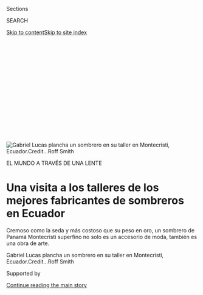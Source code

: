 <div id="app">

<div>

<div>

<div>

<div class="NYTAppHideMasthead css-ikk3s8 e1suatyy0">

<div class="section css-133zg39 e1suatyy2">

<div class="css-eph4ug er09x8g0">

<div class="css-6n7j50">

</div>

<span class="css-1dv1kvn">Sections</span>

<div class="css-10488qs">

<span class="css-1dv1kvn">SEARCH</span>

</div>

[Skip to content](#site-content)[Skip to site
index](#site-index)

</div>

<div class="css-10698na e1huz5gh0">

</div>

</div>

</div>

</div>

<div data-aria-hidden="false">

<div id="site-content" data-role="main">

<div>

<div class="css-1aor85t" style="opacity:0.000000001;z-index:-1;visibility:hidden">

<div class="css-1hqnpie">

<div class="css-epjblv">

<span class="css-17xtcya">[Estilos de
Vida](/es/section/estilos-de-vida)</span><span class="css-x15j1o">|</span><span class="css-fwqvlz">Una
visita a los talleres de los mejores fabricantes de sombreros en
Ecuador</span>

</div>

<div class="css-k008qs">

<div class="css-1iwv8en">

<span class="css-18z7m18"></span>

<div>

</div>

</div>

<span class="css-1n6z4y">https://nyti.ms/30XjpHz</span>

<div class="css-1705lsu">

<div class="css-4xjgmj">

<div class="css-4skfbu" data-role="toolbar" data-aria-label="Social Media Share buttons, Save button, and Comments Panel with current comment count" data-testid="share-tools">

  - 
  - 
  - 
  - 
    
    <div class="css-6n7j50">
    
    </div>

  - 
  - 

</div>

</div>

</div>

</div>

</div>

</div>

<div id="NYT_TOP_BANNER_REGION" class="css-11qgg8s">

</div>

<div id="fullBleedHeaderContent">

<div class="css-9fsmc8">

![<span class="css-16f3y1r e13ogyst0" data-aria-hidden="true">Gabriel
Lucas plancha un sombrero en su taller en Montecristi,
Ecuador.</span><span class="css-cnj6d5 e1z0qqy90" itemprop="copyrightHolder"><span class="css-1ly73wi e1tej78p0">Credit...</span><span><span>Roff
Smith</span></span></span>](https://static01.nyt.com/images/2020/07/21/travel/28sombreros-toquilla-ES-00/20travel-panama-promo-articleLarge.jpg?quality=75&auto=webp&disable=upscale)

</div>

<div class="css-1aqq9tq">

EL MUNDO A TRAVÉS DE UNA
LENTE

<div class="css-1vkm6nb ehdk2mb0">

# Una visita a los talleres de los mejores fabricantes de sombreros en Ecuador

</div>

Cremoso como la seda y más costoso que su peso en oro, un sombrero de
Panamá Montecristi superfino no solo es un accesorio de moda, también es
una obra de arte.

</div>

<div class="css-nwzfg5 e1gnum310">

<span class="css-1f9pvn2 estilos-de-vida">Gabriel Lucas plancha un
sombrero en su taller en Montecristi,
Ecuador.</span><span class="css-cnj6d5 e1z0qqy90" itemprop="copyrightHolder"><span class="css-1ly73wi e1tej78p0">Credit...</span><span><span>Roff
Smith</span></span></span>

</div>

<div id="sponsor-wrapper" class="css-1hyfx7x">

<div id="sponsor-slug" class="css-19vbshk">

Supported by

</div>

[Continue reading the main
story](#after-sponsor)

<div id="sponsor" class="ad sponsor-wrapper" style="text-align:center;height:100%;display:block">

</div>

<div id="after-sponsor">

</div>

</div>

<div class="css-1wx1auc e1gnum311">

<div class="css-18e8msd">

<div class="css-vp77d3 epjyd6m0">

<div class="css-1baulvz">

Por <span class="css-1baulvz last-byline" itemprop="name">Roff
Smith</span>

</div>

</div>

  - 
    
    <div class="css-ld3wwf e16638kd2">
    
    28 de julio de
    2020
    
    </div>

  - 
    
    <div class="css-4xjgmj">
    
    <div class="css-d8bdto" data-role="toolbar" data-aria-label="Social Media Share buttons, Save button, and Comments Panel with current comment count" data-testid="share-tools">
    
      - 
      - 
      - 
      - 
        
        <div class="css-6n7j50">
        
        </div>
    
      - 
      - 
    
    </div>
    
    </div>

</div>

<div class="css-tk9fsr">

[Read in
English](https://www.nytimes.com/2020/07/20/travel/panama-hats-ecuador.html "Read in English")

</div>

</div>

</div>

<div class="section meteredContent css-1r7ky0e" name="articleBody" itemprop="articleBody">

<div class="css-1fanzo5 StoryBodyCompanionColumn">

<div class="css-53u6y8">

[Regístrate para recibir nuestro
boletín](https://www.nytimes.com/newsletters/el-times) con lo mejor de
The New York Times.

-----

*Mientras duran las restricciones de viaje, hemos lanzado una nueva
serie,* [*El mundo a través de una
lente*](https://www.nytimes.com/column/the-world-through-a-lens)*, en la
cual fotoperiodistas te transportan, virtualmente, a algunos de los
lugares más hermosos e intrigantes del planeta. En esta entrega escribe
Roff Smith, quien comparte una colección de fotografías de los talleres
de artesanos del sombrero en Ecuador.*

-----

Cremoso como la seda, más costoso en peso que el oro, del color del fino
marfil viejo, un sombrero panamá Montecristi superfino es tanto una obra
de arte como un accesorio de moda. Los mejores ejemplares tienen más de
4000 fibras en seis centímetros cuadrados, un tejido tan fino que se
necesita una lupa de joyero para contar las filas. Y cada uno de estos
tejidos se hace a mano. No se utiliza telar: solo dedos diestros, ojos
afilados y concentración zen.

</div>

</div>

<div class="css-1fanzo5 StoryBodyCompanionColumn">

<div class="css-53u6y8">

“No puedes permitir que tu mente divague ni siquiera por un segundo”,
dice Simón Espinal, un hombre modesto y de voz suave que es considerado
por sus pares como el mejor tejedor vivo de sombreros panamá,
posiblemente el más grande de la historia. “Cuando estás tejiendo, solo
eres tú y la
paja”.

</div>

</div>

<div class="css-a7yk8a e73j0it0">

<div class="css-1xdhyk6 erfvjey0">

<span class="css-1ly73wi e1tej78p0">Image</span>

<div class="css-zjzyr8">

<div data-testid="lazyimage-container" style="height:257.77777777777777px">

</div>

</div>

</div>

<span class="css-16f3y1r e13ogyst0" data-aria-hidden="true">Simón
Espinal examina el tejido en uno de sus sombreros, su obra
maestra.</span>

<div class="css-1xdhyk6 erfvjey0">

<span class="css-1ly73wi e1tej78p0">Image</span>

<div class="css-zjzyr8">

<div data-testid="lazyimage-container" style="height:257.77777777777777px">

</div>

</div>

</div>

<span class="css-16f3y1r e13ogyst0" data-aria-hidden="true">Espinal
sostiene una de las pajitas más delgadas con las que tejerá un sombrero
que vale más que su peso en oro.</span>

</div>

<div class="css-79elbk" data-testid="photoviewer-wrapper">

<div class="css-z3e15g" data-testid="photoviewer-wrapper-hidden">

</div>

<div class="css-1a48zt4 ehw59r15" data-testid="photoviewer-children">

![<span class="css-16f3y1r e13ogyst0" data-aria-hidden="true">Espinal,
de 52 años, es ampliamente considerado como el mejor tejedor de
sombreros de
toquilla.</span>](https://static01.nyt.com/images/2020/07/20/travel/28sombreros-toquilla-ES-03/merlin_174060129_b7033e25-7181-4ce9-9219-8377acfa3bbc-articleLarge.jpg?quality=75&auto=webp&disable=upscale)

</div>

</div>

<div class="css-1fanzo5 StoryBodyCompanionColumn">

<div class="css-53u6y8">

Los sombreros de Espinal tienen un promedio de alrededor de 465 fibras
por centímetro cuadrado, una finura a la que pocos tejedores se han
acercado. Su mejor tejido tiene 651 por centímetro cuadrado y le tomó
cinco meses de
elaboración.

</div>

</div>

<div class="css-79elbk" data-testid="photoviewer-wrapper">

<div class="css-z3e15g" data-testid="photoviewer-wrapper-hidden">

</div>

<div class="css-1a48zt4 ehw59r15" data-testid="photoviewer-children">

<div class="css-1xdhyk6 erfvjey0">

<span class="css-1ly73wi e1tej78p0">Image</span>

<div class="css-zjzyr8">

<div data-testid="lazyimage-container" style="height:257.77777777777777px">

</div>

</div>

</div>

<span class="css-16f3y1r e13ogyst0" data-aria-hidden="true">Gabriel
Lucas reemplaza una pajita en un sombrero panamá en su taller de
Montecristi.</span>

</div>

</div>

<div class="css-1fanzo5 StoryBodyCompanionColumn">

<div class="css-53u6y8">

El ecuatoriano de 52 años es uno de los pocos tejedores de los sombreros
panamá de élite que aún quedan; casi todos ellos viven en Pile, una
oscura aldea escondida en las estribaciones detrás de Montecristi, una
ciudad a poca altura a más de 160 kilómetros arriba de la costa desde
Guayaquil.

</div>

</div>

<div class="css-a7yk8a e73j0it0">

<div class="css-1xdhyk6 erfvjey0">

<span class="css-1ly73wi e1tej78p0">Image</span>

<div class="css-zjzyr8">

<div data-testid="lazyimage-container" style="height:580px">

</div>

</div>

</div>

<span class="css-16f3y1r e13ogyst0" data-aria-hidden="true">Un sombrero
superfino en proceso de ser tejido.</span>

<div class="css-1xdhyk6 erfvjey0">

<span class="css-1ly73wi e1tej78p0">Image</span>

<div class="css-zjzyr8">

<div data-testid="lazyimage-container" style="height:580px">

</div>

</div>

</div>

<span class="css-16f3y1r e13ogyst0" data-aria-hidden="true"> El taller
de Gabriel Lucas, uno de los grandes artesanos de acabados en
Montecristi.</span>

</div>

<div class="css-1fanzo5 StoryBodyCompanionColumn">

<div class="css-53u6y8">

Me interesé por los sombreros hace unos 15 años, por casualidad, cuando
leí sobre unos sombreros de paja que podían costar miles de dólares.
Intrigado, comencé a investigar los sombreros, hice un viaje a Ecuador
—donde se tejen todos los sombreros panamá legítimos— y descubrí este
mundo curioso y ligeramente anacrónico de los tejedores de sombreros de
Montecristi.

</div>

</div>

<div class="css-79elbk" data-testid="photoviewer-wrapper">

<div class="css-z3e15g" data-testid="photoviewer-wrapper-hidden">

</div>

<div class="css-1a48zt4 ehw59r15" data-testid="photoviewer-children">

<div class="css-1xdhyk6 erfvjey0">

<span class="css-1ly73wi e1tej78p0">Image</span>

<div class="css-zjzyr8">

<div data-testid="lazyimage-container" style="height:257.77777777777777px">

</div>

</div>

</div>

<span class="css-16f3y1r e13ogyst0" data-aria-hidden="true">Patricia
López muestra los comienzos de un sombrero panamá.</span>

</div>

</div>

<div class="css-1fanzo5 StoryBodyCompanionColumn">

<div class="css-53u6y8">

Aunque el tejedor es la estrella del espectáculo, la fabricación de un
Montecristi es un arte colaborativo. Después de que el tejedor o la
tejedora ha terminado su parte, el cuerpo del sombrero crudo pasa a
través de las manos de un equipo de artesanos especializados cuyos
títulos —el rematador, el cortador, el apaleador y el planchador — le
prestan algo de la apasionada formalidad de una plaza de toros a la
fabricación de un panamá Montecristi. (El término rematador se deriva
directamente de las corridas de toros: allí, es el finalizador, uno “que
realiza algún acto que proporcionará un clímax emocional o artístico”,
como lo describe Hemingway en *Muerte en la
tarde*).

</div>

</div>

<div class="css-79elbk" data-testid="photoviewer-wrapper">

<div class="css-z3e15g" data-testid="photoviewer-wrapper-hidden">

</div>

<div class="css-1a48zt4 ehw59r15" data-testid="photoviewer-children">

<div class="css-1xdhyk6 erfvjey0">

<span class="css-1ly73wi e1tej78p0">Image</span>

<div class="css-zjzyr8">

<div data-testid="lazyimage-container" style="height:257.77777777777777px">

</div>

</div>

</div>

<span class="css-16f3y1r e13ogyst0" data-aria-hidden="true"> La paja
colgada para el secado. Para prepararla para el tejido, la paja se
hierve ligeramente durante aproximadamente un minuto y luego se deja
secar durante la noche al aire libre.</span>

</div>

</div>

<div class="css-1fanzo5 StoryBodyCompanionColumn">

<div class="css-53u6y8">

En Montecristi, el rematador es el tejedor especializado que realiza el
complicado entretejido para sellar el borde, lo que lleva a un cierre
artístico en la fase de tejido de la creación del sombrero. Después de
eso, el exceso de paja es recortado por el cortador, quien entonces le
pasa al sombrero una cuchilla de afeitar muy al ras para eliminar
cualquier rebaba en la paja.

“A veces, cuando estoy cortando, me encuentro con una pajita que se ha
decolorado o no se ha tejido correctamente”, dice Gabriel Lucas, uno de
los mejores artesanos de acabados de Montecristi, mientras realiza una
delicada operación con un sombrero fino que valdrá
miles<span class="css-8l6xbc evw5hdy0"> </span>cuando esté terminado.
“Los llamamos hijos perdidos, las pajitas que faltan. Tengo que
cortarlas con cuidado y tejer con una nueva pajita para
reemplazarla”.

</div>

</div>

<div class="css-79elbk" data-testid="photoviewer-wrapper">

<div class="css-z3e15g" data-testid="photoviewer-wrapper-hidden">

</div>

<div class="css-1a48zt4 ehw59r15" data-testid="photoviewer-children">

<div class="css-1xdhyk6 erfvjey0">

<span class="css-1ly73wi e1tej78p0">Image</span>

<div class="css-zjzyr8">

<div data-testid="lazyimage-container" style="height:257.77777777777777px">

</div>

</div>

</div>

<span class="css-16f3y1r e13ogyst0" data-aria-hidden="true">Uno de los
trabajos de los artesanos de acabado es inspeccionar el sombrero en
busca de pajitas mal tejidas o descoloridas. Si se encuentran, se cortan
y se
reemplazan.</span>

</div>

</div>

<div class="css-79elbk" data-testid="photoviewer-wrapper">

<div class="css-z3e15g" data-testid="photoviewer-wrapper-hidden">

</div>

<div class="css-1a48zt4 ehw59r15" data-testid="photoviewer-children">

<div class="css-1xdhyk6 erfvjey0">

<span class="css-1ly73wi e1tej78p0">Image</span>

<div class="css-zjzyr8">

<div data-testid="lazyimage-container" style="height:257.77777777777777px">

</div>

</div>

</div>

<span class="css-16f3y1r e13ogyst0" data-aria-hidden="true">El cortador
recorta el exceso de paja del cuerpo de un sombrero recién tejido, luego
le da el mejor afeitado con una cuchilla para recortar cualquier parte
espinosa. Aquí, el artesano Gabriel Lucas, de 34 años, realiza la tarea
en su taller en Montecristi.</span>

</div>

</div>

<div class="css-1fanzo5 StoryBodyCompanionColumn">

<div class="css-53u6y8">

Una vez que ha sido debidamente barberado, el sombrero es golpeado con
un mazo de madera dura por el apaleador para ayudar a acomodar las
fibras, luego el planchador lo desarruga rápidamente para darle la
cantidad adecuada de rigidez en preparación para la etapa final del
bloqueo, o el esculpido a mano del sombrero sin forma hasta que adquiere
alguno de sus estilos reconocibles: fedora, óptimo,
plantación.

</div>

</div>

<div class="css-79elbk" data-testid="photoviewer-wrapper">

<div class="css-z3e15g" data-testid="photoviewer-wrapper-hidden">

</div>

<div class="css-1a48zt4 ehw59r15" data-testid="photoviewer-children">

<div class="css-1xdhyk6 erfvjey0">

<span class="css-1ly73wi e1tej78p0">Image</span>

<div class="css-zjzyr8">

<div data-testid="lazyimage-container" style="height:257.77777777777777px">

</div>

</div>

</div>

<span class="css-16f3y1r e13ogyst0" data-aria-hidden="true">Gabriel
Lucas plancha firmemente un sombrero para ayudar a la paja a mantener su
estructura.</span>

</div>

</div>

<div class="css-1fanzo5 StoryBodyCompanionColumn">

<div class="css-53u6y8">

Los sombreros panamá son exclusivamente ecuatorianos, a pesar de su
curiosa denominación errónea. El término “sombrero de Panamá” ha estado
en uso desde al menos la década de 1830, y surgió porque los sombreros a
menudo se vendían en puestos comerciales del istmo de Panamá, que ya era
un centro de transporte mucho antes de que se construyera el canal. El
nombre fue popularizado durante la fiebre del oro de California, cuando
decenas de miles de buscadores pasaron por Panamá en su camino hacia la
aventura, y muchos de ellos adquirían un sombrero en el
camino.

</div>

</div>

<div class="css-79elbk" data-testid="photoviewer-wrapper">

<div class="css-z3e15g" data-testid="photoviewer-wrapper-hidden">

</div>

<div class="css-1a48zt4 ehw59r15" data-testid="photoviewer-children">

<div class="css-1xdhyk6 erfvjey0">

<span class="css-1ly73wi e1tej78p0">Image</span>

<div class="css-zjzyr8">

<div data-testid="lazyimage-container" style="height:257.77777777777777px">

</div>

</div>

</div>

<span class="css-16f3y1r e13ogyst0" data-aria-hidden="true">Los
sombreros panamá se tejen a partir de las fibras de la paja toquilla 
Carludovica
palmata.</span>

</div>

</div>

<div class="css-79elbk" data-testid="photoviewer-wrapper">

<div class="css-z3e15g" data-testid="photoviewer-wrapper-hidden">

</div>

<div class="css-1a48zt4 ehw59r15" data-testid="photoviewer-children">

<div class="css-1xdhyk6 erfvjey0">

<span class="css-1ly73wi e1tej78p0">Image</span>

<div class="css-zjzyr8">

<div data-testid="lazyimage-container" style="height:257.77777777777777px">

</div>

</div>

</div>

<span class="css-16f3y1r e13ogyst0" data-aria-hidden="true">Los brotes
inmaduros de la palma son descortezados, y las fibras planas parecidas a
un fettuccini se dividen una y otra vez para hacer fina la paja
requerida para un hermoso sombrero.</span>

</div>

</div>

<div class="css-1fanzo5 StoryBodyCompanionColumn">

<div class="css-53u6y8">

Este tipo de sombrero se afirmó mucho más en la imaginación popular
después de la Exposición de París en 1855, cuando un francés que había
estado viviendo en Panamá le regaló a Napoleón III un sombrero finamente
tejido. Su Alteza amó el sombrero y lo usaba en todas partes.

Entonces, como ahora, las celebridades marcaron la pauta en asuntos de
moda, y nadie era más célebre que el emperador de Francia. Los sombreros
panamá finos y sedosos para la primavera y el verano se volvieron de
rigor entre los ricos y famosos. Se dice que el rey Eduardo VII ordenó a
su sombrerero que no escatimara gastos para conseguirle el mejor
ejemplar disponible. Él y otros pagaron sumas fabulosas por los mejores
sombreros. Un [artículo de The Talk of The
Town](https://www.newyorker.com/magazine/1930/07/05/thousand-dollar-hats)
en The New Yorker de julio de 1930 describe un panamá de mil dólares
—unos 16.000 dólares de hoy— en exhibición en la tienda de sombreros
Dobbs en la ciudad. Se mencionaba a [Florenz
Ziegfeld](https://www.pbs.org/wnet/broadway/stars/florenz-ziegfeld/)
como un posible
comprador.

</div>

</div>

<div class="css-79elbk" data-testid="photoviewer-wrapper">

<div class="css-z3e15g" data-testid="photoviewer-wrapper-hidden">

</div>

<div class="css-1a48zt4 ehw59r15" data-testid="photoviewer-children">

<div class="css-1xdhyk6 erfvjey0">

<span class="css-1ly73wi e1tej78p0">Image</span>

<div class="css-zjzyr8">

<div data-testid="lazyimage-container" style="height:257.77777777777777px">

</div>

</div>

</div>

<span class="css-16f3y1r e13ogyst0" data-aria-hidden="true">La parte
superior de un panamá se llama la plantilla, esta fue tejida por
Espinal</span>

</div>

</div>

<div class="css-1fanzo5 StoryBodyCompanionColumn">

<div class="css-53u6y8">

En estos días, la abrumadora mayoría de los llamados sombreros de Panamá
se tejen en Cuenca, una atractiva ciudad de los Andes cuyos residentes,
motivados por el gobierno local, comenzaron a tejer sombreros a mediados
de 1800, una vez que los panamá se hicieron populares. Estos son los que
se encuentran en grandes almacenes y en la mayoría de las sombrererías.
Son bonitos, se confeccionan con un tejido ligero y sencillo llamado
“brisa”, que se puede producir rápidamente y en cantidades
comerciales.

Montecristi, por otro lado, es la sede del arte. Los lugareños han
tejido sombreros finos con las fibras de la [paja
toquilla](https://timesmachine.nytimes.com/timesmachine/1900/09/02/101066082.html?pageNumber=24)
durante siglos. Aquí, la fabricación de sombreros se ha mantenido como
una industria artesanal, los tejedores se reúnen y preparan sus propias
pajas como lo han hecho durante generaciones, tejiendo sus sombreros en
su patrón artístico y liso, un estilo muy bonito en espiga.

</div>

</div>

<div class="css-79elbk" data-testid="photoviewer-wrapper">

<div class="css-z3e15g" data-testid="photoviewer-wrapper-hidden">

</div>

<div class="css-1a48zt4 ehw59r15" data-testid="photoviewer-children">

<div class="css-1xdhyk6 erfvjey0">

<span class="css-1ly73wi e1tej78p0">Image</span>

<div class="css-zjzyr8">

<div data-testid="lazyimage-container" style="height:580px">

</div>

</div>

</div>

<span class="css-16f3y1r e13ogyst0" data-aria-hidden="true">Espinal se
enfoca en mantener rectas las innumerables hebras mientras teje otra de
sus obras maestras.</span>

</div>

</div>

<div class="css-1fanzo5 StoryBodyCompanionColumn">

<div class="css-53u6y8">

Su producción es obligadamente pequeña, y la de los tejedores de élite
de Pile es aún más pequeña. En un buen año, Simón Espinal podría hacer
tres sombreros.

</div>

</div>

<div class="css-1fanzo5 StoryBodyCompanionColumn">

<div class="css-53u6y8">

Últimamente, el gobierno ha instado a los tejedores de Pile a ser más
comerciales, a abandonar las viejas costumbres, a no tejer sombreros tan
finos, pero ellos se han negado. “Esto”, dice Simón Espinal, “es un
regalo de Dios”.

[*Roff Smith*](http://www.roffsmithphotography.com/) *es un escritor y
fotógrafo con sede en Inglaterra. Puedes seguir sus aventuras en
Instagram:* [*@roffsmith*](https://www.instagram.com/roffsmith/)*.*

</div>

</div>

<div>

</div>

</div>

<div>

</div>

<div>

</div>

<div>

</div>

<div>

<div id="bottom-wrapper" class="css-1ede5it">

<div id="bottom-slug" class="css-l9onyx">

Advertisement

</div>

[Continue reading the main
story](#after-bottom)

<div id="bottom" class="ad bottom-wrapper" style="text-align:center;height:100%;display:block;min-height:90px">

</div>

<div id="after-bottom">

</div>

</div>

</div>

</div>

</div>

## Site Index

<div>

</div>

## Site Information Navigation

  - [© <span>2020</span> <span>The New York Times
    Company</span>](https://help.nytimes.com/hc/en-us/articles/115014792127-Copyright-notice)

<!-- end list -->

  - [NYTCo](https://www.nytco.com/)
  - [Contact
    Us](https://help.nytimes.com/hc/en-us/articles/115015385887-Contact-Us)
  - [Work with us](https://www.nytco.com/careers/)
  - [Advertise](https://nytmediakit.com/)
  - [T Brand Studio](http://www.tbrandstudio.com/)
  - [Your Ad
    Choices](https://www.nytimes.com/privacy/cookie-policy#how-do-i-manage-trackers)
  - [Privacy](https://www.nytimes.com/privacy)
  - [Terms of
    Service](https://help.nytimes.com/hc/en-us/articles/115014893428-Terms-of-service)
  - [Terms of
    Sale](https://help.nytimes.com/hc/en-us/articles/115014893968-Terms-of-sale)
  - [Site
    Map](https://spiderbites.nytimes.com)
  - [Help](https://help.nytimes.com/hc/en-us)
  - [Subscriptions](https://www.nytimes.com/subscription?campaignId=37WXW)

</div>

</div>

</div>

</div>
